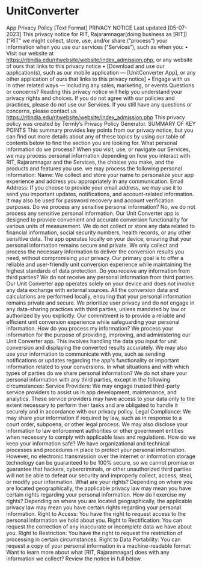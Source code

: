 # UnitConverter
App Privacy Policy [Text Format]
PRIVACY NOTICE
Last updated [05-07-2023]
This privacy notice for RIT, Rajaramnagar(doing business as [RIT]) (“RIT” we might collect, store, use, and/or share (“process“) your information when you use our services (“Services“), such as when you:
•	Visit our website at https://ritindia.edu/ritwebsite/website/index_admission.php, or any website of ours that links to this privacy notice
•	[Download and use our application(s), such as our mobile application — [UnitConverter App], or any other application of ours that links to this privacy notice]
•	Engage with us in other related ways ― including any sales, marketing, or events
Questions or concerns? Reading this privacy notice will help you understand your privacy rights and choices. If you do not agree with our policies and practices, please do not use our Services. If you still have any questions or concerns, please contact us https://ritindia.edu/ritwebsite/website/index_admission.php
This privacy policy was created by Termly’s Privacy Policy Generator.
SUMMARY OF KEY POINTS
This summary provides key points from our privacy notice, but you can find out more details about any of these topics by using our table of contents below to find the section you are looking for.
What personal information do we process? When you visit, use, or navigate our Services, we may process personal information depending on how you interact with RIT, Rajaramnagar and the Services, the choices you make, and the products and features you use.
we may process the following personal information:
Name: We collect and store your name to personalize your app experience and address you appropriately in any communication. Email Address: If you choose to provide your email address, we may use it to send you important updates, notifications, and account-related information. It may also be used for password recovery and account verification purposes.
Do we process any sensitive personal information? No, we do not process any sensitive personal information. Our Unit Converter app is designed to provide convenient and accurate conversion functionality for various units of measurement. We do not collect or store any data related to financial information, social security numbers, health records, or any other sensitive data. The app operates locally on your device, ensuring that your personal information remains secure and private. We only collect and process the necessary information to deliver the conversion results you need, without compromising your privacy. Our primary goal is to offer a reliable and user-friendly unit conversion experience while maintaining the highest standards of data protection.
Do you receive any information from third parties? We do not receive any personal information from third parties. Our Unit Converter app operates solely on your device and does not involve any data exchange with external sources. All the conversion data and calculations are performed locally, ensuring that your personal information remains private and secure. We prioritize user privacy and do not engage in any data-sharing practices with third parties, unless mandated by law or authorized by you explicitly. Our commitment is to provide a reliable and efficient unit conversion experience while safeguarding your personal information.
How do you process my information? We process your information for the purpose of providing, improving, and administering our Unit Converter app. This involves handling the data you input for unit conversion and displaying the converted results accurately. We may also use your information to communicate with you, such as sending notifications or updates regarding the app's functionality or important information related to your conversions.
In what situations and with which types of parties do we share personal information? We do not share your personal information with any third parties, except in the following circumstances: Service Providers: We may engage trusted third-party service providers to assist us in app development, maintenance, and analytics. These service providers may have access to your data only to the extent necessary to perform their tasks and are obligated to handle it securely and in accordance with our privacy policy. Legal Compliance: We may share your information if required by law, such as in response to a court order, subpoena, or other legal process. We may also disclose your information to law enforcement authorities or other government entities when necessary to comply with applicable laws and regulations.
How do we keep your information safe? We have organizational and technical processes and procedures in place to protect your personal information. However, no electronic transmission over the internet or information storage technology can be guaranteed to be 100% secure, so we cannot promise or guarantee that hackers, cybercriminals, or other unauthorized third parties will not be able to defeat our security and improperly collect, access, steal, or modify your information.
What are your rights? Depending on where you are located geographically, the applicable privacy law may mean you have certain rights regarding your personal information.
How do I exercise my rights? Depending on where you are located geographically, the applicable privacy law may mean you have certain rights regarding your personal information.
Right to Access: You have the right to request access to the personal information we hold about you. 
Right to Rectification: You can request the correction of any inaccurate or incomplete data we have about you.
Right to Restriction: You have the right to request the restriction of processing in certain circumstances. 
Right to Data Portability: You can request a copy of your personal information in a machine-readable format.
Want to learn more about what [RIT, Rajaramnagar] does with any information we collect? Review the notice in full below.

